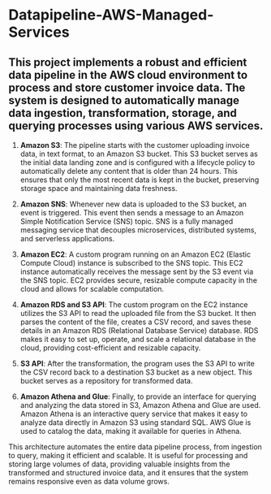 # Datapipeline-AWS-Managed-Services

## This project implements a robust and efficient data pipeline in the AWS cloud environment to process and store customer invoice data. The system is designed to automatically manage data ingestion, transformation, storage, and querying processes using various AWS services.

1. **Amazon S3**: The pipeline starts with the customer uploading invoice data, in text format, to an Amazon S3 bucket. This S3 bucket serves as the initial data landing zone and is configured with a lifecycle policy to automatically delete any content that is older than 24 hours. This ensures that only the most recent data is kept in the bucket, preserving storage space and maintaining data freshness.

2. **Amazon SNS**: Whenever new data is uploaded to the S3 bucket, an event is triggered. This event then sends a message to an Amazon Simple Notification Service (SNS) topic. SNS is a fully managed messaging service that decouples microservices, distributed systems, and serverless applications.

3. **Amazon EC2**: A custom program running on an Amazon EC2 (Elastic Compute Cloud) instance is subscribed to the SNS topic. This EC2 instance automatically receives the message sent by the S3 event via the SNS topic. EC2 provides secure, resizable compute capacity in the cloud and allows for scalable computation.

4. **Amazon RDS and S3 API**: The custom program on the EC2 instance utilizes the S3 API to read the uploaded file from the S3 bucket. It then parses the content of the file, creates a CSV record, and saves these details in an Amazon RDS (Relational Database Service) database. RDS makes it easy to set up, operate, and scale a relational database in the cloud, providing cost-efficient and resizable capacity.

5. **S3 API**: After the transformation, the program uses the S3 API to write the CSV record back to a destination S3 bucket as a new object. This bucket serves as a repository for transformed data.

6. **Amazon Athena and Glue**: Finally, to provide an interface for querying and analyzing the data stored in S3, Amazon Athena and Glue are used. Amazon Athena is an interactive query service that makes it easy to analyze data directly in Amazon S3 using standard SQL. AWS Glue is used to catalog the data, making it available for queries in Athena.

This architecture automates the entire data pipeline process, from ingestion to query, making it efficient and scalable. It is useful for processing and storing large volumes of data, providing valuable insights from the transformed and structured invoice data, and it ensures that the system remains responsive even as data volume grows.

